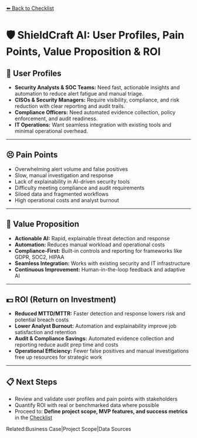 [⬅️ Back to Checklist](./checklist.md)

# 🛡️ ShieldCraft AI: User Profiles, Pain Points, Value Proposition & ROI

## 👤 User Profiles

- **Security Analysts & SOC Teams:** Need fast, actionable insights and automation to reduce alert fatigue and manual triage.
- **CISOs & Security Managers:** Require visibility, compliance, and risk reduction with clear reporting and audit trails.
- **Compliance Officers:** Need automated evidence collection, policy enforcement, and audit readiness.
- **IT Operations:** Want seamless integration with existing tools and minimal operational overhead.

---

## 😣 Pain Points

- Overwhelming alert volume and false positives
- Slow, manual investigation and response
- Lack of explainability in AI-driven security tools
- Difficulty meeting compliance and audit requirements
- Siloed data and fragmented workflows
- High operational costs and analyst burnout

---

## 💎 Value Proposition

- **Actionable AI:** Rapid, explainable threat detection and response
- **Automation:** Reduces manual workload and operational costs
- **Compliance-First:** Built-in controls and reporting for frameworks like GDPR, SOC2, HIPAA
- **Seamless Integration:** Works with existing security and IT infrastructure
- **Continuous Improvement:** Human-in-the-loop feedback and adaptive AI

---

## 💵 ROI (Return on Investment)

- **Reduced MTTD/MTTR:** Faster detection and response lowers risk and potential breach costs
- **Lower Analyst Burnout:** Automation and explainability improve job satisfaction and retention
- **Audit & Compliance Savings:** Automated evidence collection and reporting reduce audit prep time and costs
- **Operational Efficiency:** Fewer false positives and manual investigations free up resources for strategic work

---

## 📋 Next Steps

- Review and validate user profiles and pain points with stakeholders
- Quantify ROI with real or benchmarked data where possible
- Proceed to: **Define project scope, MVP features, and success metrics** in the [Checklist](./checklist.md)

Related:Business Case|Project Scope|Data Sources

<!-- Unhandled tags: em -->
